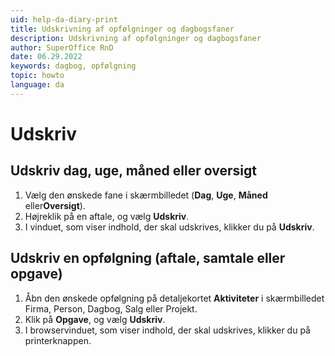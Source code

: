 ```yaml
---
uid: help-da-diary-print
title: Udskrivning af opfølgninger og dagbogsfaner
description: Udskrivning af opfølgninger og dagbogsfaner
author: SuperOffice RnD
date: 06.29.2022
keywords: dagbog, opfølgning
topic: howto
language: da
---
```


# Udskriv

## Udskriv dag, uge, måned eller oversigt

1. Vælg den ønskede fane i skærmbilledet (**Dag**, **Uge**, **Måned** eller**Oversigt**).
2. Højreklik på en aftale, og vælg **Udskriv**.
3. I vinduet, som viser indhold, der skal udskrives, klikker du på **Udskriv**.

## Udskriv en opfølgning (aftale, samtale eller opgave)

1. Åbn den ønskede opfølgning på detaljekortet **Aktiviteter** i skærmbilledet Firma, Person, Dagbog, Salg eller Projekt.
2. Klik på **Opgave**, og vælg **Udskriv**.
3. I browservinduet, som viser indhold, der skal udskrives, klikker du på printerknappen.
